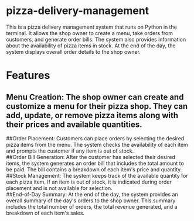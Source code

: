 # pizza-delivery-management
This is a pizza delivery management system that runs on Python in the terminal. It allows the shop owner to create a menu, take orders from customers, and generate order bills. The system also provides information about the availability of pizza items in stock. At the end of the day, the system displays overall order details to the shop owner.  

# Features
## Menu Creation: The shop owner can create and customize a menu for their pizza shop. They can add, update, or remove pizza items along with their prices and available quantities.  
##Order Placement: Customers can place orders by selecting the desired pizza items from the menu. The system checks the availability of each item and prompts the customer if any item is out of stock.  
##Order Bill Generation: After the customer has selected their desired items, the system generates an order bill that includes the total amount to be paid. The bill contains a breakdown of each item's price and quantity.  
##Stock Management: The system keeps track of the available quantity for each pizza item. If an item is out of stock, it is indicated during order placement and is not available for selection.  
##End-of-Day Summary: At the end of the day, the system provides an overall summary of the day's orders to the shop owner. This summary includes the total number of orders, the total revenue generated, and a breakdown of each item's sales.
